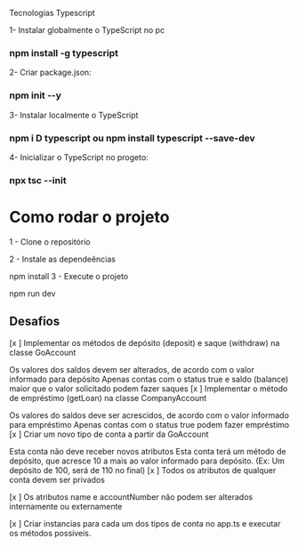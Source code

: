 Tecnologias
Typescript

1- Instalar globalmente o TypeScript no pc
### npm install -g typescript

2- Criar package.json: 
### npm init --y

3- Instalar localmente o TypeScript 
### npm i D typescript ou npm install typescript --save-dev

4- Inicializar o TypeScript no progeto:
### npx tsc --init


# Como rodar o projeto
1 - Clone o repositório

2 - Instale as dependeências

npm install
3 - Execute o projeto

npm run dev
## Desafios
[x ] Implementar os métodos de depósito (deposit) e saque (withdraw) na classe GoAccount

Os valores dos saldos devem ser alterados, de acordo com o valor informado para depósito
Apenas contas com o status true e saldo (balance) maior que o valor solicitado podem fazer saques
[x ] Implementar o método de empréstimo (getLoan) na classe CompanyAccount

Os valores do saldos deve ser acrescidos, de acordo com o valor informado para empréstimo
Apenas contas com o status true podem fazer empréstimo
[x ] Criar um novo tipo de conta a partir da GoAccount

Esta conta não deve receber novos atributos
Esta conta terá um método de depósito, que acresce 10 a mais ao valor informado para depósito. (Ex: Um depósito de 100, será de 110 no final)
[x ] Todos os atributos de qualquer conta devem ser privados

[x ] Os atributos name e accountNumber não podem ser alterados internamente ou externamente

[x ] Criar instancias para cada um dos tipos de conta no app.ts e executar os métodos possíveis.
